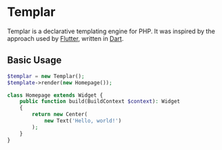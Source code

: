 # Templar

Templar is a declarative templating engine for PHP. It was inspired by the approach used by [Flutter], written in [Dart].

## Basic Usage

```php
$templar = new Templar();
$template->render(new Homepage());

class Homepage extends Widget {
    public function build(BuildContext $context): Widget
    {
        return new Center(
            new Text('Hello, world!')
        );
    }
}
```

[Flutter]: https://flutter.dev/
[Dart]: https://dart.dev/
